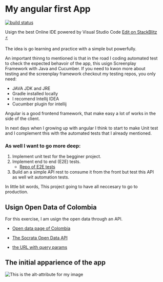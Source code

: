 # My angular first App 

[![build status](https://github.com/coryrylan/angular-github-actions/workflows/Build/badge.svg)](https://github.com/coryrylan/angular-github-actions/actions)

Usign the best Online IDE powered by Visual Studio Code
[Edit on StackBlitz ⚡️](https://stackblitz.com/edit/angular-vkwfzw)

The idea is go learning and practice with a simple but powerfully.

An important thinng to mentioned is that in the road I coding automated test to check the expected behavoir of the app, this usign Screenplay Framework with Java and Cucumber. If you need to kwon more about testing and the screenplay framework checkout my testing repos, you only need:

- JAVA JDK and JRE
- Gradle installed locally
- I recomend Intellij IDEA
- Cucumber plugin for intellij

Angular is a good frontend framework, that make easy a lot of works in the side of the client.

In next days when I growing up with angular I think to start to make Unit test and I complement this with the automated tests that I already mentioned.

### As well I want to go more deep:

1. Implement unit test for the begginer project.
2. Implement end to end (E2E) tests.
    -  [Repo of E2E tests](https://github.com/josemanuelep/my-angular-store-testing-E2E)
3. Build an a simple API rest to consume it from the front but test this API as well wit automation tests.

In little bit words, This project going to have all neccesary to go to production.

## Usign Open Data of Colombia 

For this exercise, I am usign the open data through an API.

- [Open data page of Colombia](https://www.datos.gov.co/Ciencia-Tecnolog-a-e-Innovaci-n/Telefon-a-M-vil-trafico-de-voz-por-proveedor/67wf-gj42)

- [The Socrata Open Data API](https://dev.socrata.com/)

- [the URL with query params](https://www.datos.gov.co/resource/67wf-gj42.json?$query=select%20distinct%20proveedor)
## The initial apparience of the app

![This is the alt-attribute for my image](https://i.imgur.com/s2e3Q7Z.png "An optional title")
